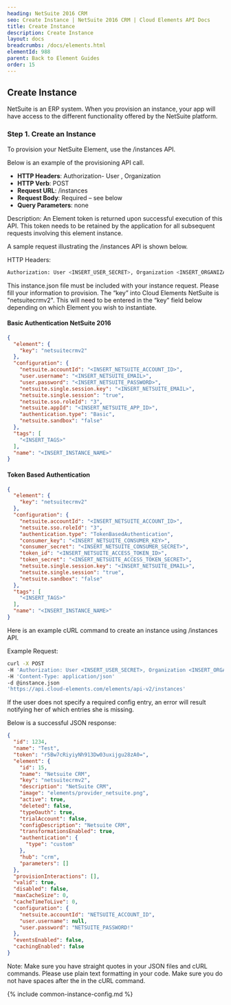 ```yaml
---
heading: NetSuite 2016 CRM
seo: Create Instance | NetSuite 2016 CRM | Cloud Elements API Docs
title: Create Instance
description: Create Instance
layout: docs
breadcrumbs: /docs/elements.html
elementId: 988
parent: Back to Element Guides
order: 15
---
```


## Create Instance

NetSuite is an ERP system. When you provision an instance, your app will have access to the different functionality offered by the NetSuite platform.

### Step 1. Create an Instance

To provision your NetSuite Element, use the /instances API.

Below is an example of the provisioning API call.

* __HTTP Headers__: Authorization- User <user secret>, Organization <organization secret>
* __HTTP Verb__: POST
* __Request URL__: /instances
* __Request Body__: Required – see below
* __Query Parameters__: none

Description: An Element token is returned upon successful execution of this API. This token needs to be retained by the application for all subsequent requests involving this element instance.

A sample request illustrating the /instances API is shown below.

HTTP Headers:

```bash
Authorization: User <INSERT_USER_SECRET>, Organization <INSERT_ORGANIZATION_SECRET>

```
This instance.json file must be included with your instance request.  Please fill your information to provision.  The “key” into Cloud Elements NetSuite is "netsuitecrmv2".  This will need to be entered in the “key” field below depending on which Element you wish to instantiate.

#### Basic Authentication NetSuite 2016

```JSON
{
  "element": {
    "key": "netsuitecrmv2"
  },
  "configuration": {
    "netsuite.accountId": "<INSERT_NETSUITE_ACCOUNT_ID>",
    "user.username": "<INSERT_NETSUITE_EMAIL>",
    "user.password": "<INSERT_NETSUITE_PASSWORD>",
    "netsuite.single.session.key": "<INSERT_NETSUITE_EMAIL>",
    "netsuite.single.session": "true",
    "netsuite.sso.roleId": "3",
    "netsuite.appId": "<INSERT_NETSUITE_APP_ID>",
    "authentication.type": "Basic",
    "netsuite.sandbox": "false"
  },
  "tags": [
    "<INSERT_TAGS>"
  ],
  "name": "<INSERT_INSTANCE_NAME>"
}
```

#### Token Based Authentication

```JSON
{
  "element": {
    "key": "netsuitecrmv2"
  },
  "configuration": {
    "netsuite.accountId": "<INSERT_NETSUITE_ACCOUNT_ID>",
    "netsuite.sso.roleId": "3",
    "authentication.type": "TokenBasedAuthentication",
    "consumer_key": "<INSERT_NETSUITE_CONSUMER_KEY>",
    "consumer_secret": "<INSERT_NETSUITE_CONSUMER_SECRET>",
    "token_id": "<INSERT_NETSUITE_ACCESS_TOKEN_ID>",
    "token_secret": "<INSERT_NETSUITE_ACCESS_TOKEN_SECRET>",
    "netsuite.single.session.key": "<INSERT_NETSUITE_EMAIL>",
    "netsuite.single.session": "true",
    "netsuite.sandbox": "false"
  },
  "tags": [
    "<INSERT_TAGS>"
  ],
  "name": "<INSERT_INSTANCE_NAME>"
}
```

Here is an example cURL command to create an instance using /instances API.

Example Request:

```bash
curl -X POST
-H 'Authorization: User <INSERT_USER_SECRET>, Organization <INSERT_ORGANIZATION_SECRET>'
-H 'Content-Type: application/json'
-d @instance.json
'https://api.cloud-elements.com/elements/api-v2/instances'
```

If the user does not specify a required config entry, an error will result notifying her of which entries she is missing.

Below is a successful JSON response:

```json
{
  "id": 1234,
  "name": "Test",
  "token": "r5Bw7cRiyiyNh913Dw03uxijgu28zA0=",
  "element": {
    "id": 15,
    "name": "Netsuite CRM",
    "key": "netsuitecrmv2",
    "description": "NetSuite CRM",
    "image": "elements/provider_netsuite.png",
    "active": true,
    "deleted": false,
    "typeOauth": true,
    "trialAccount": false,
    "configDescription": "Netsuite CRM",
    "transformationsEnabled": true,
    "authentication": {
      "type": "custom"
    },
    "hub": "crm",
    "parameters": []
  },
  "provisionInteractions": [],
  "valid": true,
  "disabled": false,
  "maxCacheSize": 0,
  "cacheTimeToLive": 0,
  "configuration": {
    "netsuite.accountId": "NETSUITE_ACCOUNT_ID",
    "user.username": null,
    "user.password": "NETSUITE_PASSWORD!"
  },
  "eventsEnabled": false,
  "cachingEnabled": false
}
```

Note:  Make sure you have straight quotes in your JSON files and cURL commands.  Please use plain text formatting in your code.  Make sure you do not have spaces after the in the cURL command.

{% include common-instance-config.md %}
